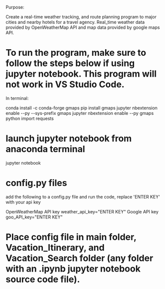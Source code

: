 Purpose:

Create a real-time weather tracking, and route planning program to major cities and nearby hotels for a travel agency.  Real_time weather data provided by OpenWeatherMap API and map data provided by google maps API.

# To run the program, make sure to follow the steps below if using jupyter notebook.  This program will not work in VS Studio Code.
In terminal:

conda install -c conda-forge gmaps
pip install gmaps
jupyter nbextension enable --py --sys-prefix gmaps
jupyter nbextension enable --py gmaps
python 
import requests

# launch jupyter notebook from anaconda terminal
jupyter notebook

# config.py files
add the following to a config.py file and run the code, replace 'ENTER KEY' with your api key

OpenWeatherMap API key
weather_api_key="ENTER KEY"
Google API key
goo_API_key="ENTER KEY"

# Place config file in main folder, Vacation_Itinerary, and Vacation_Search folder (any folder with an .ipynb jupyter notebook source code file).
